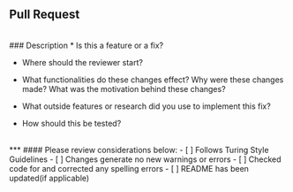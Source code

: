 ## Pull Request
<br>
### Description
* Is this a feature or a fix?

* Where should the reviewer start?

* What functionalities do these changes effect? Why were these changes made? What was the motivation behind these changes?

* What outside features or research did you use to implement this fix?

* How should this be tested?
<br>
***
#### Please review considerations below:
- [ ] Follows Turing Style Guidelines
- [ ] Changes generate no new warnings or errors
- [ ] Checked code for and corrected any spelling errors
- [ ] README has been updated(if applicable)
